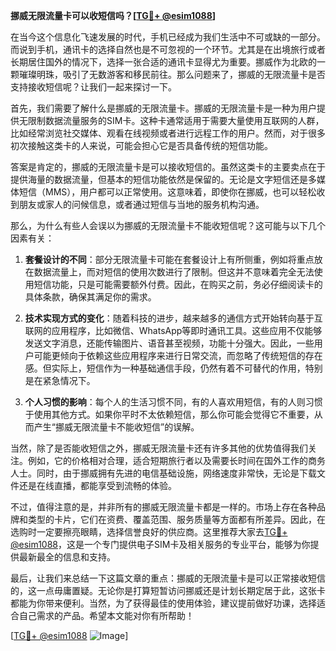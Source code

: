 **挪威无限流量卡可以收短信吗？[[TG💪+ @esim1088](https://t.me/s/esim1088)]**

在当今这个信息化飞速发展的时代，手机已经成为我们生活中不可或缺的一部分。而说到手机，通讯卡的选择自然也是不可忽视的一个环节。尤其是在出境旅行或者长期居住国外的情况下，选择一张合适的通讯卡显得尤为重要。挪威作为北欧的一颗璀璨明珠，吸引了无数游客和移民前往。那么问题来了，挪威的无限流量卡是否支持接收短信呢？让我们一起来探讨一下。

首先，我们需要了解什么是挪威的无限流量卡。挪威的无限流量卡是一种为用户提供无限制数据流量服务的SIM卡。这种卡通常适用于需要大量使用互联网的人群，比如经常浏览社交媒体、观看在线视频或者进行远程工作的用户。然而，对于很多初次接触这类卡的人来说，可能会担心它是否具备传统的短信功能。

答案是肯定的，挪威的无限流量卡是可以接收短信的。虽然这类卡的主要卖点在于提供海量的数据流量，但基本的短信功能依然是保留的。无论是文字短信还是多媒体短信（MMS），用户都可以正常使用。这意味着，即使你在挪威，也可以轻松收到朋友或家人的问候信息，或者通过短信与当地的服务机构沟通。

那么，为什么有些人会误以为挪威的无限流量卡不能收短信呢？这可能与以下几个因素有关：

1. **套餐设计的不同**：部分无限流量卡可能在套餐设计上有所侧重，例如将重点放在数据流量上，而对短信的使用次数进行了限制。但这并不意味着完全无法使用短信功能，只是可能需要额外付费。因此，在购买之前，务必仔细阅读卡的具体条款，确保其满足你的需求。

2. **技术实现方式的变化**：随着科技的进步，越来越多的通信方式开始转向基于互联网的应用程序，比如微信、WhatsApp等即时通讯工具。这些应用不仅能够发送文字消息，还能传输图片、语音甚至视频，功能十分强大。因此，一些用户可能更倾向于依赖这些应用程序来进行日常交流，而忽略了传统短信的存在感。但实际上，短信作为一种基础通信手段，仍然有着不可替代的作用，特别是在紧急情况下。

3. **个人习惯的影响**：每个人的生活习惯不同，有的人喜欢用短信，有的人则习惯于使用其他方式。如果你平时不太依赖短信，那么你可能会觉得它不重要，从而产生“挪威无限流量卡不能收短信”的误解。

当然，除了是否能收短信之外，挪威无限流量卡还有许多其他的优势值得我们关注。例如，它的价格相对合理，适合短期旅行者以及需要长时间在国外工作的商务人士。同时，由于挪威拥有先进的电信基础设施，网络速度非常快，无论是下载文件还是在线直播，都能享受到流畅的体验。

不过，值得注意的是，并非所有的挪威无限流量卡都是一样的。市场上存在各种品牌和类型的卡片，它们在资费、覆盖范围、服务质量等方面都有所差异。因此，在选购时一定要擦亮眼睛，选择信誉良好的供应商。这里推荐大家去[TG💪+ @esim1088](https://t.me/s/esim1088)，这是一个专门提供电子SIM卡及相关服务的专业平台，能够为你提供最新最全的信息和支持。

最后，让我们来总结一下这篇文章的重点：挪威的无限流量卡是可以正常接收短信的，这一点毋庸置疑。无论你是打算短暂访问挪威还是计划长期定居于此，这张卡都能为你带来便利。当然，为了获得最佳的使用体验，建议提前做好功课，选择适合自己需求的产品。希望本文能对你有所帮助！

[[TG💪+ @esim1088](https://t.me/s/esim1088) ![Image](https://i.postimg.cc/4NQfJmqS/Snipaste-2025-05-13-00-14-12.png)]